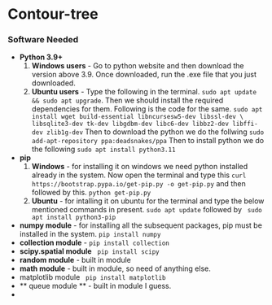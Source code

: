 # Contour-tree 
### Software Needed
* **Python 3.9+**
    1) **Windows users** - Go to python website and then download the version above 3.9. Once downloaded, run the .exe file that you just downloaded.
    2) **Ubuntu users** - Type the following in the terminal.
    ```sudo apt update && sudo apt upgrade```.
    Then we should install the required dependencies for them. Following is the code for the same.
    ```sudo apt install wget build-essential libncursesw5-dev libssl-dev \ libsqlite3-dev tk-dev libgdbm-dev libc6-dev libbz2-dev libffi-dev zlib1g-dev```
    Then to download the python we do the follwing
    ```sudo add-apt-repository ppa:deadsnakes/ppa```
    Then to install python we do the following 
    ```sudo apt install python3.11```
* **pip**
    1) **Windows** - for installing it on windows we need python installed already in the system. Now open the terminal and type this
    ```curl https://bootstrap.pypa.io/get-pip.py -o get-pip.py```
    and then followed by this.
    ```python get-pip.py```
    2) **Ubuntu**  - for intalling it on ubuntu for the terminal and type the below mentioned commands in present.
    ```sudo apt update```
    followed by 
    ``` sudo apt install python3-pip```
* **numpy module** - for installing all the subsequent packages, pip must be installed in the system.
```pip install numpy```
* **collection module** -
```pip install collection```
* **scipy.spatial module**
``` pip install scipy```
* **random module** - built in module 
* **math module** - built in module, so need of anything else.
* matplotlib module
``` pip install matplotlib```
* ** queue module ** - built in module I guess.
* 
